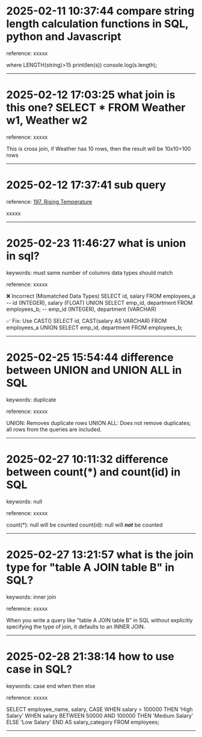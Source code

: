 # 2025-02-11 10:37:44 compare string length calculation functions in SQL, python and Javascript
reference: xxxxx

where LENGTH(string)>15
print(len(s))
console.log(s.length);
_______________________________________________________________
# 2025-02-12 17:03:25 what join is this one? SELECT * FROM Weather w1, Weather w2
reference: xxxxx

This is cross join, if Weather has 10 rows, then the result will be 10x10=100 rows
_______________________________________________________________
# 2025-02-12 17:37:41 sub query
reference: [197. Rising Temperature](https://leetcode.com/problems/rising-temperature/description/?envType=study-plan-v2&envId=top-sql-50)

xxxxx
_______________________________________________________________
# 2025-02-23 11:46:27 what is union in sql?
keywords:
must same number of columns
data types should match

reference: xxxxx

❌ Incorrect (Mismatched Data Types)
SELECT id, salary FROM employees_a  -- id (INTEGER), salary (FLOAT)
UNION
SELECT emp_id, department FROM employees_b; -- emp_id (INTEGER), department (VARCHAR)

✅ Fix: Use CAST()
SELECT id, CAST(salary AS VARCHAR) FROM employees_a
UNION
SELECT emp_id, department FROM employees_b;

_______________________________________________________________
# 2025-02-25 15:54:44 difference between UNION and UNION ALL in SQL
keywords:
duplicate

reference: xxxxx

UNION: Removes duplicate rows
UNION ALL: Does not remove duplicates; all rows from the queries are included.
_______________________________________________________________
# 2025-02-27 10:11:32 difference between count(*) and count(id) in SQL
keywords:
null

reference: xxxxx

count(*): null will be counted
count(id): null will ***not*** be counted
_______________________________________________________________
# 2025-02-27 13:21:57 what is the join type for "table A JOIN table B" in SQL?
keywords:
inner join

reference: xxxxx

When you write a query like "table A JOIN table B" in SQL without explicitly specifying the type of join, it defaults to an INNER JOIN.
_______________________________________________________________
# 2025-02-28 21:38:14 how to use case in SQL?
keywords:
case end
when then
else

reference: xxxxx

SELECT 
    employee_name,
    salary,
    CASE 
        WHEN salary > 100000 THEN 'High Salary'
        WHEN salary BETWEEN 50000 AND 100000 THEN 'Medium Salary'
        ELSE 'Low Salary'
    END AS salary_category
FROM employees;

_______________________________________________________________